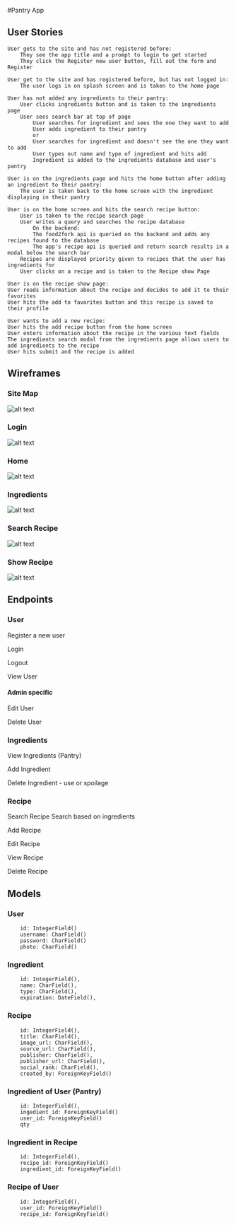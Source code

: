 #Pantry App 

## User Stories

	User gets to the site and has not registered before:
		They see the app title and a prompt to login to get started
		They click the Register new user button, fill out the form and Register

	User get to the site and has registered before, but has not logged in:
		The user logs in on splash screen and is taken to the home page

	User has not added any ingredients to their pantry:
		User clicks ingredients button and is taken to the ingredients page
		User sees search bar at top of page
			User searches for ingredient and sees the one they want to add
			User adds ingredient to their pantry
			or
			User searches for ingredient and doesn't see the one they want to add
			User types out name and type of ingredient and hits add
			Ingredient is added to the ingredients database and user's pantry

	User is on the ingredients page and hits the home button after adding an ingredient to their pantry:
		The user is taken back to the home screen with the ingredient displaying in their pantry

	User is on the home screen and hits the search recipe button:
		User is taken to the recipe search page
		User writes a query and searches the recipe database
			On the backend:
			The food2fork api is queried on the backend and adds any recipes found to the database
			The app's recipe api is queried and return search results in a modal below the search bar
		Recipes are displayed priority given to recipes that the user has ingredients for
		User clicks on a recipe and is taken to the Recipe show Page

	User is on the recipe show page:
	User reads information about the recipe and decides to add it to their favorites
	User hits the add to favorites button and this recipe is saved to their profile

	User wants to add a new recipe:
	User hits the add recipe button from the home screen
	User enters information about the recipe in the various text fields
	The ingredients search modal from the ingredients page allows users to add ingredients to the recipe
	User hits submit and the recipe is added


## Wireframes
### Site Map
![alt text](./public/wireframes/map.jpg "Map Wireframe")
### Login
![alt text](./public/wireframes/login.jpg "Login Wireframe")
### Home
![alt text](./public/wireframes/home.jpg "Home Wireframe")
### Ingredients
![alt text](./public/wireframes/ingredients.jpg "Ingredients Wireframe")
### Search Recipe
![alt text](./public/wireframes/search-recipe.jpg "Search Recipe Wireframe")
### Show Recipe
![alt text](./public/wireframes/show-recipe.jpg "Show Recipe Wireframe")


## Endpoints

### User
Register a new user

Login

Logout

View User

#### Admin specific
Edit User 

Delete User

### Ingredients
View Ingredients (Pantry)

Add Ingredient

Delete Ingredient - use or spoilage

### Recipe
Search Recipe
	Search based on ingredients

Add Recipe

Edit Recipe

View Recipe

Delete Recipe


## Models

### User
		id: IntegerField()
		username: CharField()
		password: CharField()
		photo: CharField()

### Ingredient
		id: IntegerField(),
		name: CharField(),
		type: CharField(),
		expiration: DateField(),

### Recipe
		id: IntegerField(),
		title: CharField(),
		image_url: CharField(),
		source_url: CharField(),
		publisher: CharField(),
		publisher_url: CharField(),
		social_rank: CharField(),
		created_by: ForeignKeyField()

### Ingredient of User (Pantry)
		id: IntegerField(),
		ingedient_id: ForeignKeyField()
		user_id: ForeignKeyField()
		qty

### Ingredient in Recipe
		id: IntegerField(),
		recipe_id: ForeignKeyField()
		ingredient_id: ForeignKeyField()

### Recipe of User
		id: IntegerField(),
		user_id: ForeignKeyField()
		recipe_id: ForeignKeyField()

























